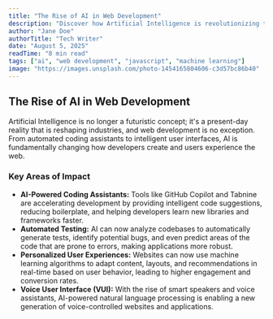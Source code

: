 ```yaml
---
title: "The Rise of AI in Web Development"
description: "Discover how Artificial Intelligence is revolutionizing the way we build and interact with websites."
author: "Jane Doe"
authorTitle: "Tech Writer"
date: "August 5, 2025"
readTime: "8 min read"
tags: ["ai", "web development", "javascript", "machine learning"]
image: "https://images.unsplash.com/photo-1454165804606-c3d57bc86b40"
---
```


## The Rise of AI in Web Development

Artificial Intelligence is no longer a futuristic concept; it's a present-day reality that is reshaping industries, and web development is no exception. From automated coding assistants to intelligent user interfaces, AI is fundamentally changing how developers create and users experience the web.

### Key Areas of Impact

*   **AI-Powered Coding Assistants:** Tools like GitHub Copilot and Tabnine are accelerating development by providing intelligent code suggestions, reducing boilerplate, and helping developers learn new libraries and frameworks faster.
*   **Automated Testing:** AI can now analyze codebases to automatically generate tests, identify potential bugs, and even predict areas of the code that are prone to errors, making applications more robust.
*   **Personalized User Experiences:** Websites can now use machine learning algorithms to adapt content, layouts, and recommendations in real-time based on user behavior, leading to higher engagement and conversion rates.
*   **Voice User Interface (VUI):** With the rise of smart speakers and voice assistants, AI-powered natural language processing is enabling a new generation of voice-controlled websites and applications. 